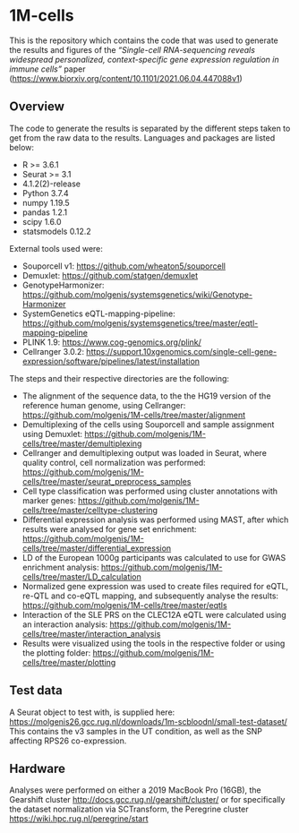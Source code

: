 # 1M-cells

This is the repository which contains the code that was used to generate the results and figures of the *“Single-cell RNA-sequencing reveals widespread personalized, context-specific gene expression regulation in immune cells”* paper (https://www.biorxiv.org/content/10.1101/2021.06.04.447088v1)

## Overview

The code to generate the results is separated by the different steps taken to get from the raw data to the results. Languages and packages are listed below:

  - R >= 3.6.1
  - Seurat >= 3.1
  - 4.1.2(2)-release
  - Python 3.7.4
  - numpy 1.19.5
  - pandas 1.2.1
  - scipy 1.6.0
  - statsmodels 0.12.2

External tools used were:

  - Souporcell v1: https://github.com/wheaton5/souporcell
  - Demuxlet: https://github.com/statgen/demuxlet
  - GenotypeHarmonizer: https://github.com/molgenis/systemsgenetics/wiki/Genotype-Harmonizer
  - SystemGenetics eQTL-mapping-pipeline: https://github.com/molgenis/systemsgenetics/tree/master/eqtl-mapping-pipeline
  - PLINK 1.9: https://www.cog-genomics.org/plink/
  - Cellranger 3.0.2: https://support.10xgenomics.com/single-cell-gene-expression/software/pipelines/latest/installation


The steps and their respective directories are the following:

  - The alignment of the sequence data, to the the HG19 version of the reference human genome, using Cellranger: https://github.com/molgenis/1M-cells/tree/master/alignment
  - Demultiplexing of the cells using Souporcell and sample assignment using Demuxlet: https://github.com/molgenis/1M-cells/tree/master/demultiplexing
  - Cellranger and demultiplexing output was loaded in Seurat, where quality control, cell normalization was performed: https://github.com/molgenis/1M-cells/tree/master/seurat_preprocess_samples
  - Cell type classification was performed using cluster annotations with marker genes: https://github.com/molgenis/1M-cells/tree/master/celltype-clustering
  - Differential expression analysis was performed using MAST, after which results were analysed for gene set enrichment: https://github.com/molgenis/1M-cells/tree/master/differential_expression
  - LD of the European 1000g participants was calculated to use for GWAS enrichment analysis: https://github.com/molgenis/1M-cells/tree/master/LD_calculation
  - Normalized gene expression was used to create files required for eQTL, re-QTL and co-eQTL mapping, and subsequently analyse the results: https://github.com/molgenis/1M-cells/tree/master/eqtls
  - Interaction of the SLE PRS on the CLEC12A eQTL were calculated using an interaction analysis: https://github.com/molgenis/1M-cells/tree/master/interaction_analysis
  - Results were visualized using the tools in the respective folder or using the plotting folder: https://github.com/molgenis/1M-cells/tree/master/plotting


## Test data
A Seurat object to test with, is supplied here: https://molgenis26.gcc.rug.nl/downloads/1m-scbloodnl/small-test-dataset/
This contains the v3 samples in the UT condition, as well as the SNP affecting RPS26 co-expression.


## Hardware
Analyses were performed on either a 2019 MacBook Pro (16GB), the Gearshift cluster http://docs.gcc.rug.nl/gearshift/cluster/ or for specifically the dataset normalization via SCTransform, the Peregrine cluster https://wiki.hpc.rug.nl/peregrine/start
